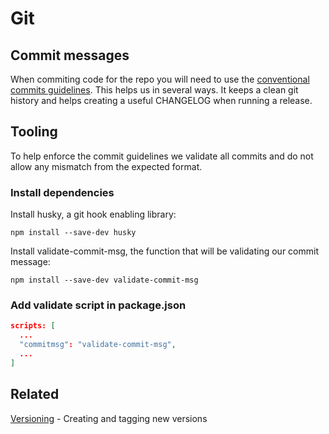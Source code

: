 # Git

## Commit messages
When commiting code for the repo you will need to use the [conventional commits guidelines](https://conventionalcommits.org/). This helps us in several ways. It keeps a clean git history and helps creating a useful CHANGELOG when running a release.

## Tooling
To help enforce the commit guidelines we validate all commits and do not allow any mismatch from the expected format.

### Install dependencies
Install husky, a git hook enabling library:
```
npm install --save-dev husky
```

Install validate-commit-msg, the function that will be validating our commit message:

```
npm install --save-dev validate-commit-msg
```

### Add validate script in package.json

```json
scripts: [
  ...
  "commitmsg": "validate-commit-msg",
  ...
]
```

## Related
[Versioning](../versioning/README.md) - Creating and tagging new versions